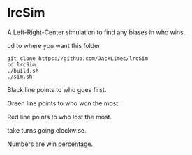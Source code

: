 # lrcSim
A Left-Right-Center simulation to find any biases in who wins.

cd to where you want this folder
```
git clone https://github.com/JackLimes/lrcSim
cd lrcSim
./build.sh
./sim.sh
```
Black line points to who goes first.

Green line points to who won the most.

Red line points to who lost the most.

take turns going clockwise.

Numbers are win percentage.

